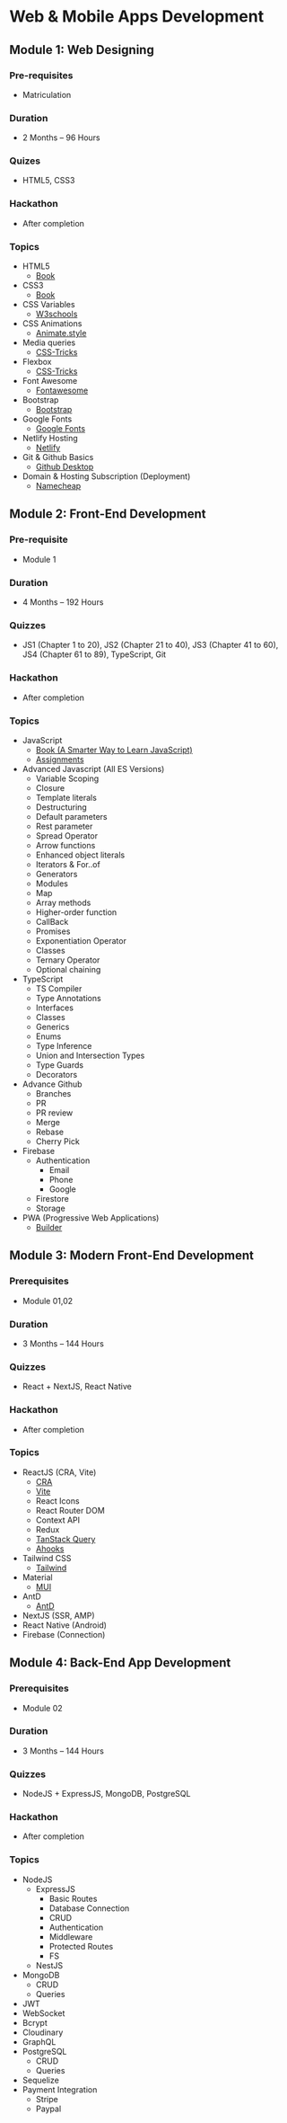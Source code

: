 # Web & Mobile Apps Development

## Module 1: Web Designing

### Pre-requisites 
- Matriculation
  
### Duration
- 2 Months – 96 Hours

### Quizes
- HTML5, CSS3

### Hackathon
- After completion

### Topics
- HTML5
  - [Book](https://github.com/Huzaifa-Khan-Official/Books/blob/main/ASmarterWaytoLearnJavaScript.pdf)
- CSS3
  - [Book](https://github.com/Huzaifa-Khan-Official/Books/blob/master/Wiley.HTML.and.CSS.Oct.2011.pdf)
- CSS Variables
  - [W3schools](https://www.w3schools.com/css/css3_variables.asp)
- CSS Animations
  - [Animate.style](https://animate.style/)
- Media queries
  - [CSS-Tricks](https://css-tricks.com/a-complete-guide-to-css-media-queries/)
- Flexbox
  - [CSS-Tricks](https://css-tricks.com/snippets/css/a-guide-to-flexbox/)
- Font Awesome
  - [Fontawesome](https://fontawesome.com/icons)
- Bootstrap
  - [Bootstrap](https://getbootstrap.com/)
- Google Fonts
  - [Google Fonts](https://getbootstrap.com/)
- Netlify Hosting
  - [Netlify](https://app.netlify.com/drop)
- Git & Github Basics
  - [Github Desktop](https://desktop.github.com/)
- Domain & Hosting Subscription (Deployment)
   - [Namecheap](https://www.namecheap.com/)
     


## Module 2: Front-End Development

### Pre-requisite
- Module 1

### Duration
- 4 Months – 192 Hours

### Quizzes
- JS1 (Chapter 1 to 20), JS2 (Chapter 21 to 40), JS3 (Chapter 41 to 60), JS4 (Chapter 61 to 89), TypeScript, Git

### Hackathon
- After completion

### Topics
- JavaScript
  - [Book (A Smarter Way to Learn JavaScript)](https://github.com/Huzaifa-Khan-Official/Books/blob/master/ASmarterWaytoLearnJavaScript.pdf)
  - [Assignments](https://github.com/Huzaifa-Khan-Official/javascript-exercises)
- Advanced Javascript (All ES Versions)
  - Variable Scoping
  - Closure
  - Template literals
  - Destructuring
  - Default parameters
  - Rest parameter
  - Spread Operator
  - Arrow functions
  - Enhanced object literals
  - Iterators & For..of
  - Generators
  - Modules
  - Map
  - Array methods
  - Higher-order function
  - CallBack
  - Promises
  - Exponentiation Operator
  - Classes
  - Ternary Operator
  - Optional chaining
- TypeScript
  - TS Compiler
  - Type Annotations
  - Interfaces
  - Classes
  - Generics
  - Enums
  - Type Inference
  - Union and Intersection Types
  - Type Guards
  - Decorators
- Advance Github
  - Branches
  - PR
  - PR review
  - Merge
  - Rebase
  - Cherry Pick
- Firebase
  - Authentication
    - Email
    - Phone
    - Google
  - Firestore
  - Storage
- PWA (Progressive Web Applications)
  - [Builder](https://www.pwabuilder.com/)



## Module 3: Modern Front-End Development

### Prerequisites
- Module 01,02

### Duration
- 3 Months – 144 Hours

### Quizzes
- React + NextJS, React Native

### Hackathon
- After completion

### Topics
- ReactJS (CRA, Vite)
  - [CRA](https://create-react-app.dev/)
  - [Vite](https://vitejs.dev/)
  - React Icons
  - React Router DOM
  - Context API
  - Redux
  - [TanStack Query](https://tanstack.com/query/v3/)
  - [Ahooks](https://ahooks.js.org/)
- Tailwind CSS
  - [Tailwind](https://tailwindcss.com/)
- Material
  - [MUI](https://mui.com/)
- AntD
  - [AntD](https://ant.design/)
- NextJS (SSR, AMP)
- React Native (Android)
- Firebase (Connection)
  


## Module 4: Back-End App Development

### Prerequisites
- Module 02

### Duration
- 3 Months – 144 Hours

### Quizzes
- NodeJS + ExpressJS, MongoDB, PostgreSQL

### Hackathon
- After completion

### Topics
- NodeJS
  - ExpressJS
    - Basic Routes
    - Database Connection
    - CRUD
    - Authentication
    - Middleware
    - Protected Routes
    - FS
  - NestJS
- MongoDB
  - CRUD
  - Queries
- JWT
- WebSocket
- Bcrypt
- Cloudinary
- GraphQL
- PostgreSQL
  - CRUD
  - Queries
- Sequelize
- Payment Integration
   - Stripe
   - Paypal


